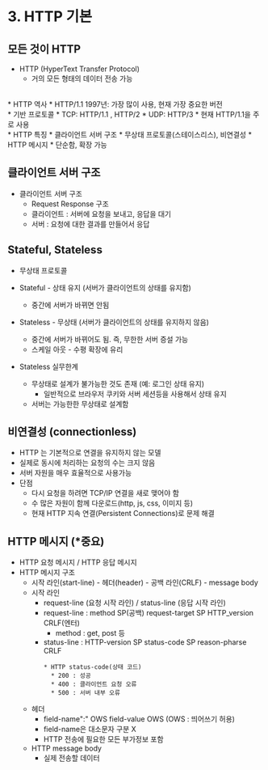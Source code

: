# 3. HTTP 기본

## 모든 것이 HTTP
* HTTP (HyperText Transfer Protocol)
  * 거의 모든 형태의 데이터 전송 가능
<br>
* HTTP 역사
  * HTTP/1.1 1997년: 가장 많이 사용, 현재 가장 중요한 버전
<br>
* 기반 프로토콜
  * TCP: HTTP/1.1 , HTTP/2
  * UDP: HTTP/3
  * 현재 HTTP/1.1을 주로 사용
<br>
* HTTP 특징
  * 클라이언트 서버 구조
  * 무상태 프로토콜(스테이스리스), 비연결성
  * HTTP 메시지
  * 단순함, 확장 가능

## 클라이언트 서버 구조
* 클라이언트 서버 구조
  * Request Response 구조
  * 클라이언트 : 서버에 요청을 보내고, 응답을 대기
  * 서버 : 요청에 대한 결과를 만들어서 응답


## Stateful, Stateless
* 무상태 프로토콜

* Stateful - 상태 유지 (서버가 클라이언트의 상태를 유지함)
  * 중간에 서버가 바뀌면 안됨
* Stateless - 무상태 (서버가 클라이언트의 상태를 유지하지 않음)
  * 중간에 서버가 바뀌어도 됨. 즉, 무한한 서버 증설 가능
  * 스케일 아웃 - 수평 확장에 유리

* Stateless 실무한계
  * 무상태로 설계가 불가능한 것도 존재 (예: 로그인 상태 유지)
    * 일반적으로 브라우저 쿠키와 서버 세션등을 사용해서 상태 유지
  * 서버는 가능한한 무상태로 설계함


## 비연결성 (connectionless)
* HTTP 는 기본적으로 연결을 유지하지 않는 모델
* 실제로 동시에 처리하는 요청의 수는 크지 않음
* 서버 자원을 매우 효율적으로 사용가능
* 단점
  * 다시 요청을 하려면 TCP/IP 연결을 새로 맺어야 함
  * 수 많은 자원이 함께 다운로드(http, js, css, 이미지 등)
  * 현재 HTTP 지속 연결(Persistent Connections)로 문제 해결


## HTTP 메시지 (*중요)
* HTTP 요청 메시지 / HTTP 응답 메시지
* HTTP 메시지 구조
  * 시작 라인(start-line) - 헤더(header) - 공백 라인(CRLF) - message body
  * 시작 라인
    * request-line (요청 시작 라인) / status-line (응답 시작 라인)
    * request-line : method SP(공백) request-target SP HTTP_version CRLF(엔터)
      * method : get, post 등
    * status-line : HTTP-version SP status-code SP reason-pharse CRLF
      ```
      * HTTP status-code(상태 코드)
        * 200 : 성공
        * 400 : 클라이언트 요청 오류
        * 500 : 서버 내부 오류
      ```
  * 헤더
    * field-name":" OWS field-value OWS (OWS : 띄어쓰기 허용)
    * field-name은 대소문자 구분 X
    * HTTP 전송에 필요한 모든 부가정보 포함
  * HTTP message body
    * 실제 전송할 데이터